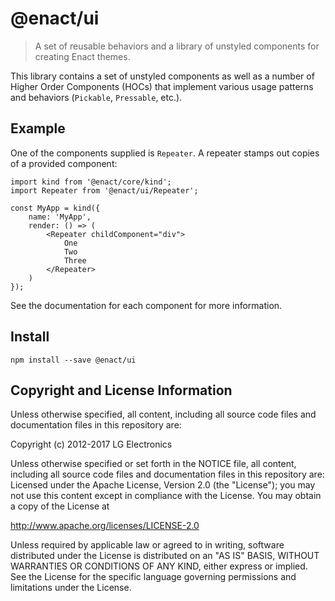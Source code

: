 # @enact/ui

> A set of reusable behaviors and a library of unstyled components for creating Enact themes.

This library contains a set of unstyled components as well as a number of Higher Order Components (HOCs) that implement various usage patterns and behaviors (`Pickable`, `Pressable`, etc.).

## Example

One of the components supplied is `Repeater`. A repeater stamps out copies of a provided component:
```
import kind from '@enact/core/kind';
import Repeater from '@enact/ui/Repeater';

const MyApp = kind({
    name: 'MyApp',
    render: () => (
        <Repeater childComponent="div">
            One
            Two
            Three
        </Repeater>
    )
});
```

See the documentation for each component for more information.

## Install

```
npm install --save @enact/ui
```

## Copyright and License Information

Unless otherwise specified, all content, including all source code files and documentation files in this repository are:

Copyright (c) 2012-2017 LG Electronics

Unless otherwise specified or set forth in the NOTICE file, all content, including all source code files and documentation files in this repository are: Licensed under the Apache License, Version 2.0 (the "License"); you may not use this content except in compliance with the License. You may obtain a copy of the License at

http://www.apache.org/licenses/LICENSE-2.0

Unless required by applicable law or agreed to in writing, software distributed under the License is distributed on an "AS IS" BASIS, WITHOUT WARRANTIES OR CONDITIONS OF ANY KIND, either express or implied. See the License for the specific language governing permissions and limitations under the License.
